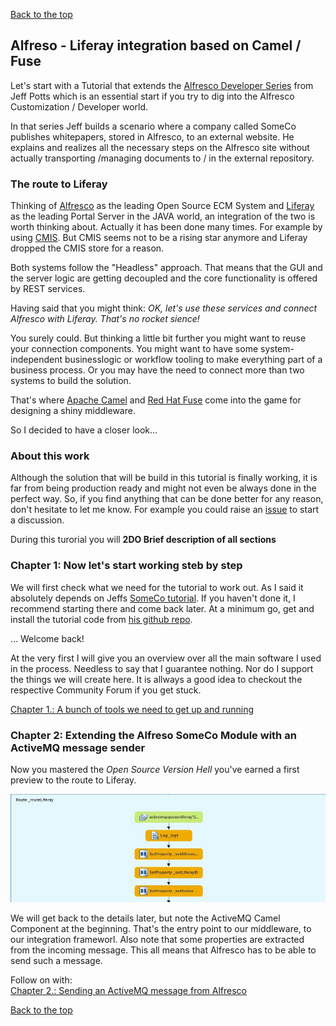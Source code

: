 [Back to the top](../index.md)

## Alfreso - Liferay integration based on Camel / Fuse
Let's start with a Tutorial that extends the [Alfresco Developer Series](https://ecmarchitect.com/alfresco-developer-series) from Jeff Potts which is an essential start if you try to dig into the Alfresco Customization / Developer world.

In that series Jeff builds a scenario where a company called SomeCo publishes whitepapers, stored in Alfresco, to an external website. He explains and realizes all the necessary steps on the Alfresco site without actually transporting /managing documents to / in the external repository.

### The route to Liferay
Thinking of [Alfresco](https://en.wikipedia.org/wiki/Alfresco_Software) as the leading Open Source ECM System and [Liferay](https://en.wikipedia.org/wiki/Liferay) as the leading Portal Server in the JAVA world, an integration of the two is worth thinking about. Actually it has been done many times. For example by using [CMIS](https://en.wikipedia.org/wiki/Content_Management_Interoperability_Services). But CMIS seems not to be a rising star anymore and Liferay dropped the CMIS store for a reason.

Both systems follow the "Headless" approach. That means that the GUI and the server logic are getting decoupled and the core functionality is offered by REST services.

Having said that you might think: *OK, let's use these services and connect Alfresco with Liferay. That's no rocket sience!*

You surely could. But thinking a little bit further you might want to reuse your connection components. You might want to have some system-independent businesslogic or workflow tooling to make everything part of a business process. Or you may have the need to connect more than two systems to build the solution.

That's where [Apache Camel](https://en.wikipedia.org/wiki/Apache_Camel) and [Red Hat Fuse](https://en.wikipedia.org/wiki/Fuse_ESB) come into the game for designing a shiny middleware.

So I decided to have a closer look...

### About this work
Although the solution that will be build in this tutorial is finally working, it is far from being production ready and might not even be always done in the perfect way. So, if you find anything that can be done better for any reason, don't hesitate to let me know. For example you could raise an [issue](https://github.com/akreienbring/akreienbring.github.io/issues) to start a discussion.

During this turorial you will 
**2DO Brief description of all sections**

### Chapter 1: Now let's start working steb by step
We will first check what we need for the tutorial to work out. As I said it absolutely depends on Jeffs [SomeCo tutorial](https://ecmarchitect.com/alfresco-developer-series). If you haven't done it, I recommend starting there and come back later. 
At a minimum go, get and install the tutorial code from [his github repo](https://github.com/jpotts/alfresco-developer-series).

... Welcome back! 

At the very first I will give you an overview over all the main software I used in the process. Needless to say that I guarantee nothing. Nor do I support the things we will create here. It is allways a good idea to checkout the respective Community Forum if you get stuck.

[Chapter 1.: A bunch of tools we need to get up and running](softwarestack.md)

### Chapter 2: Extending the Alfreso SomeCo Module with an ActiveMQ message sender
Now you mastered the *Open Source Version Hell* you've earned a first preview to the route to Liferay.

![The Start of the route](img/start_of_route.jpg)

We will get back to the details later, but note the ActiveMQ Camel Component at the beginning. That's the entry point to our middleware, to our integration frameworl. Also note that some properties are extracted from the incoming message. 
This all means that Alfresco has to be able to send such a message.

Follow on with:<br>
[Chapter 2.: Sending an ActiveMQ message from Alfresco](messagesending.md)

[Back to the top](../index.md)
